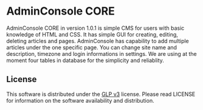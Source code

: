 # AdminConsole CORE
AdminConsole CORE in version 1.0.1 is simple CMS for users with basic knowledge of HTML and CSS. It has simple GUI for creating, editing, deleting articles and pages. AdminConsole has capability to add multiple articles under the one specific page. You can change site name and description, timezone and login informations in settings. We are using at the moment four tables in database for the simplicity and reliablity.
## License
This software is distributed under the [GLP v3](https://www.gnu.org/licenses/gpl-3.0.html) license. Please read LICENSE for information on the software availability and distribution.
